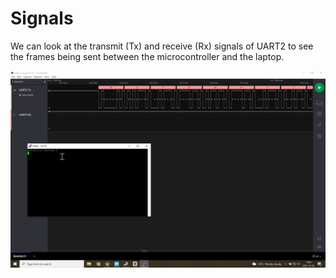 # Signals
We can look at the transmit (Tx) and receive (Rx) signals of UART2 to see the frames being sent between the microcontroller and the laptop.

![UART Signals](helloUART.png)